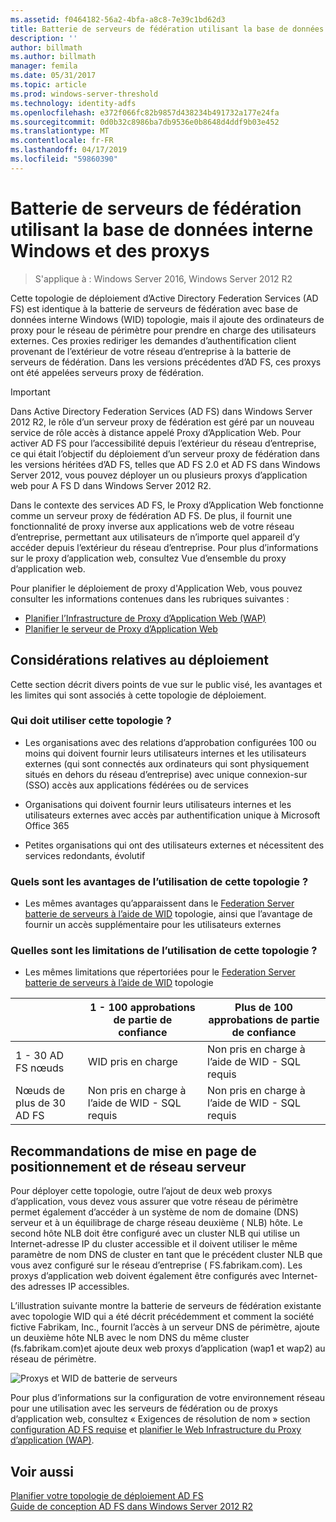 ```yaml
---
ms.assetid: f0464182-56a2-4bfa-a8c8-7e39c1bd62d3
title: Batterie de serveurs de fédération utilisant la base de données interne Windows et des proxys
description: ''
author: billmath
ms.author: billmath
manager: femila
ms.date: 05/31/2017
ms.topic: article
ms.prod: windows-server-threshold
ms.technology: identity-adfs
ms.openlocfilehash: e372f066fc82b9857d438234b491732a177e24fa
ms.sourcegitcommit: 0d0b32c8986ba7db9536e0b8648d4ddf9b03e452
ms.translationtype: MT
ms.contentlocale: fr-FR
ms.lasthandoff: 04/17/2019
ms.locfileid: "59860390"
---
```

# <a name="federation-server-farm-using-wid-and-proxies"></a>Batterie de serveurs de fédération utilisant la base de données interne Windows et des proxys

>S'applique à : Windows Server 2016, Windows Server 2012 R2

Cette topologie de déploiement d’Active Directory Federation Services \(AD FS\) est identique à la batterie de serveurs de fédération avec base de données interne Windows \(WID\) topologie, mais il ajoute des ordinateurs de proxy pour le réseau de périmètre pour prendre en charge des utilisateurs externes. Ces proxies rediriger les demandes d’authentification client provenant de l’extérieur de votre réseau d’entreprise à la batterie de serveurs de fédération. Dans les versions précédentes d’AD FS, ces proxys ont été appelées serveurs proxy de fédération.  
  
> [!IMPORTANT]  
> Dans Active Directory Federation Services \(AD FS\) dans Windows Server 2012 R2, le rôle d’un serveur proxy de fédération est géré par un nouveau service de rôle accès à distance appelé Proxy d’Application Web. Pour activer AD FS pour l’accessibilité depuis l’extérieur du réseau d’entreprise, ce qui était l’objectif du déploiement d’un serveur proxy de fédération dans les versions héritées d’AD FS, telles que AD FS 2.0 et AD FS dans Windows Server 2012, vous pouvez déployer un ou plusieurs proxys d’application web pour A FS D dans Windows Server 2012 R2.  
>   
> Dans le contexte des services AD FS, le Proxy d’Application Web fonctionne comme un serveur proxy de fédération AD FS. De plus, il fournit une fonctionnalité de proxy inverse aux applications web de votre réseau d’entreprise, permettant aux utilisateurs de n’importe quel appareil d’y accéder depuis l’extérieur du réseau d’entreprise. Pour plus d’informations sur le proxy d’application web, consultez Vue d’ensemble du proxy d’application web.  
>   
> Pour planifier le déploiement de proxy d'Application Web, vous pouvez consulter les informations contenues dans les rubriques suivantes :  
>   
> -   [Planifier l’Infrastructure de Proxy d’Application Web (WAP)](https://technet.microsoft.com/library/dn383648.aspx)  
> -   [Planifier le serveur de Proxy d’Application Web](https://technet.microsoft.com/library/dn383647.aspx)  
  
## <a name="deployment-considerations"></a>Considérations relatives au déploiement  
Cette section décrit divers points de vue sur le public visé, les avantages et les limites qui sont associés à cette topologie de déploiement.  
  
### <a name="who-should-use-this-topology"></a>Qui doit utiliser cette topologie ?  
  
-   Les organisations avec des relations d’approbation configurées 100 ou moins qui doivent fournir leurs utilisateurs internes et les utilisateurs externes \(qui sont connectés aux ordinateurs qui sont physiquement situés en dehors du réseau d’entreprise\) avec unique connexion\-sur \(SSO\) accès aux applications fédérées ou de services  
  
-   Organisations qui doivent fournir leurs utilisateurs internes et les utilisateurs externes avec accès par authentification unique à Microsoft Office 365  
  
-   Petites organisations qui ont des utilisateurs externes et nécessitent des services redondants, évolutif  
  
### <a name="what-are-the-benefits-of-using-this-topology"></a>Quels sont les avantages de l’utilisation de cette topologie ?  
  
-   Les mêmes avantages qu’apparaissent dans le [Federation Server batterie de serveurs à l’aide de WID](Federation-Server-Farm-Using-WID.md) topologie, ainsi que l’avantage de fournir un accès supplémentaire pour les utilisateurs externes  
  
### <a name="what-are-the-limitations-of-using-this-topology"></a>Quelles sont les limitations de l’utilisation de cette topologie ?  
  
-   Les mêmes limitations que répertoriées pour le [Federation Server batterie de serveurs à l’aide de WID](Federation-Server-Farm-Using-WID.md) topologie  

||1 \- 100 approbations de partie de confiance|Plus de 100 approbations de partie de confiance 
| ----- |-----| ------ |
|1 \- 30 AD FS nœuds|WID pris en charge|Non pris en charge à l’aide de WID \- SQL requis 
|Nœuds de plus de 30 AD FS|Non pris en charge à l’aide de WID \- SQL requis|Non pris en charge à l’aide de WID \- SQL requis  
  
## <a name="server-placement-and-network-layout-recommendations"></a>Recommandations de mise en page de positionnement et de réseau serveur  
Pour déployer cette topologie, outre l’ajout de deux web proxys d’application, vous devez vous assurer que votre réseau de périmètre permet également d’accéder à un système de nom de domaine \(DNS\) serveur et à un équilibrage de charge réseau deuxième \( NLB\) hôte. Le second hôte NLB doit être configuré avec un cluster NLB qui utilise un Internet\-adresse IP du cluster accessible et il doivent utiliser le même paramètre de nom DNS de cluster en tant que le précédent cluster NLB que vous avez configuré sur le réseau d’entreprise \( FS.fabrikam.com\). Les proxys d’application web doivent également être configurés avec Internet\-des adresses IP accessibles.  
  
L’illustration suivante montre la batterie de serveurs de fédération existante avec topologie WID qui a été décrit précédemment et comment la société fictive Fabrikam, Inc., fournit l’accès à un serveur DNS de périmètre, ajoute un deuxième hôte NLB avec le nom DNS du même cluster \(fs.fabrikam.com\)et ajoute deux web proxys d’application \(wap1 et wap2\) au réseau de périmètre.  
  
![Proxys et WID de batterie de serveurs](media/WIDFarmADFSBlue.gif)  
  
Pour plus d’informations sur la configuration de votre environnement réseau pour une utilisation avec les serveurs de fédération ou de proxys d’application web, consultez « Exigences de résolution de nom » section [configuration AD FS requise](AD-FS-Requirements.md) et [planifier le Web Infrastructure du Proxy d’application (WAP)](https://technet.microsoft.com/library/dn383648.aspx).  
  
## <a name="see-also"></a>Voir aussi  
[Planifier votre topologie de déploiement AD FS](Plan-Your-AD-FS-Deployment-Topology.md)  
[Guide de conception AD FS dans Windows Server 2012 R2](AD-FS-Design-Guide-in-Windows-Server-2012-R2.md)  
  

